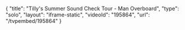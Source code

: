 {
    "title": "Tilly's Summer Sound Check Tour - Man Overboard",
    "type": "solo",
    "layout": "iframe-static",
    "videoId": "195864",
    "url": "\/tvpembed\/195864"
}